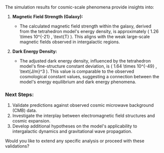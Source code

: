The simulation results for cosmic-scale phenomena provide insights into:

1. **Magnetic Field Strength (Galaxy):**
   - The calculated magnetic field strength within the galaxy, derived from the tetrahedron model's energy density, is approximately \( 1.26 \times 10^{-21} \, \text{T} \). This aligns with the weak large-scale magnetic fields observed in intergalactic regions.

2. **Dark Energy Density:**
   - The adjusted dark energy density, influenced by the tetrahedron model's fine-structure constant deviation, is \( 1.64 \times 10^{-49} \, \text{J/m}^3 \). This value is comparable to the observed cosmological constant values, suggesting a connection between the model's energy equilibrium and dark energy phenomena.

### **Next Steps:**
1. Validate predictions against observed cosmic microwave background (CMB) data.
2. Investigate the interplay between electromagnetic field structures and cosmic expansion.
3. Develop additional hypotheses on the model's applicability to intergalactic dynamics and gravitational wave propagation.

Would you like to extend any specific analysis or proceed with these validations?